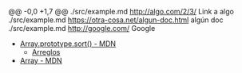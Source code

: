 @@ -0,0 +1,7 @@
./src/example.md http://algo.com/2/3/ Link a algo
./src/example.md https://otra-cosa.net/algun-doc.html algún doc
./src/example.md http://google.com/ Google
 * [Array.prototype.sort() - MDN](https://developer.mozilla.org/es/docs/Web/JavaScript/Reference/Global_Objects/Array/sort)
   * [Arreglos](https://curriculum.laboratoria.la/es/topics/javascript/04-arrays)
  * [Array - MDN](https://developer.mozilla.org/es/docs/Web/JavaScript/Reference/Global_Objects/Array/)